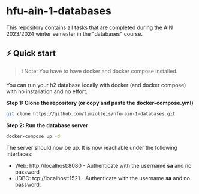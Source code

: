 # hfu-ain-1-databases

This repository contains all tasks that are completed during the AIN 2023/2024 winter semester in the "databases"
course.

## ⚡️ Quick start

> ❗️ Note: You have to have docker and docker compose installed.

You can run your h2 database locally with docker (and docker compose) with no installation and no effort.

**Step 1: Clone the repository (or copy and paste the docker-compose.yml)**

```bash
git clone https://github.com/timzolleis/hfu-ain-1-databases.git
```

**Step 2: Run the database server**

```bash
docker-compose up -d
```

The server should now be up. It is now reachable under the following interfaces:

- Web: http://localhost:8080 - Authenticate with the username **sa** and no password
- JDBC: tcp://localhost:1521 - Authenticate with the username **sa** and no password.

